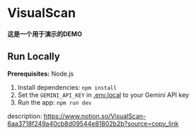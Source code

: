 
# VisualScan
#### 这是一个用于演示的DEMO


## Run Locally

**Prerequisites:**  Node.js


1. Install dependencies:
   `npm install`
2. Set the `GEMINI_API_KEY` in [.env.local](.env.local) to your Gemini API key
3. Run the app:
   `npm run dev`


description: https://www.notion.so/VisualScan-6aa3718f249a40cb8d09544e81802b2b?source=copy_link

